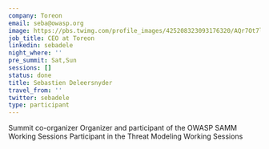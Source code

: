 ```yaml
---
company: Toreon
email: seba@owasp.org
image: https://pbs.twimg.com/profile_images/425208323093176320/AQr7Ot7l_400x400.png
job_title: CEO at Toreon
linkedin: sebadele
night_where: ''
pre_summit: Sat,Sun
sessions: []
status: done
title: Sebastien Deleersnyder
travel_from: ''
twitter: sebadele
type: participant
---
```


Summit co-organizer
Organizer and participant of the OWASP SAMM Working Sessions
Participant in the Threat Modeling Working Sessions